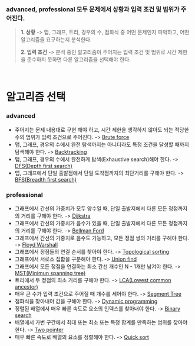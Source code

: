 ### advanced, professional 모두 문제에서 상황과 입력 조건 및 범위가 주어진다.
> <b>1. 상황</b> -> 맵, 그래프, 트리, 경우의 수, 점화식 중 어떤 문제인지 파악하고, 어떤 알고리즘을 요구하는지 분석한다.<br/>
>
> <b>2. 입력 조건</b> -> 분석 중인 알고리즘이 주어지는 입력 조건 및 범위로 시간 제한을 준수하지 못하면 다른 알고리즘을 선택해야 한다.
<br/>

# 알고리즘 선택
### advanced
- 주어지는 문제 내용대로 구현 해야 하고, 시간 제한을 생각하지 않아도 되는 적당한 수의 범위가 입력 조건으로 주어진다. -> [Brute force](src/advanced/bruteforce/)
- 맵, 그래프, 경우의 수에서 완전 탐색까지는 아니더라도 특정 조건을 달성할 때까지 탐색해야 한다. -> [Backtracking](src/advanced/backtracking/)
- 맵, 그래프, 경우의 수에서 완전하게 탐색(Exhaustive search)해야 한다. -> [DFS(Depth first search)](src/advanced/dfs/)
- 맵, 그래프에서 단일 출발점에서 단일 도착점까지의 최단거리를 구해야 한다. -> [BFS(Breadth first search)](src/advanced/bfs/)

### professional
- 그래프에서 간선의 가중치가 모두 양수일 때, 단일 출발지에서 다른 모든 정점까지의 거리를 구해야 한다. -> [Dijkstra](src/professional/dijkstra/)
- 그래프에서 간선의 가중치가 음수가 있을 때, 단일 출발지에서 다른 모든 정점까지의 거리를 구해야 한다. -> [Bellman Ford](src/professional/bellmanford/)
- 그래프에서 간선의 가중치로 음수도 가능하고, 모든 정점 쌍의 거리를 구해야 한다. -> [Floyd Warshall](src/professional/floydwarshall/)
- 그래프에서 정점들의 연결 순서를 찾아야 한다. -> [Topological sorting](src/professional/topologicalsorting/)
- 그래프에서 서로소 집합을 구분해야 한다. -> [Union find](src/professional/unionfind/)
- 그래프에서 모든 정점을 연결하는 최소 간선 개수인 N - 1개만 남겨야 한다. -> [MST(Minimun spanning tree)](src/professional/mst/)
- 트리에서 두 정점의 최소 거리를 구해야 한다. -> [LCA(Lowest common ancestor)](src/professional/lca/)
- 매우 큰 수가 입력 조건으로 주어질 때 개수를 세어야 한다. -> [Segment Tree](src/professional/segmenttree/)
- 점화식을 찾아내야 값을 구해야 한다. -> [Dynamic programming](src/professional/dp/)
- 정렬된 배열에서 매우 빠른 속도로 요소의 인덱스를 찾아내야 한다. -> [Binary search](src/professional/binarysearch/)
- 배열에서 가변 구간에서 최대 또는 최소 또는 특정 합계를 만족하는 범위를 찾아야 한다. -> [Two pointer](src/professional/twopointer/)
- 매우 빠른 속도로 배열의 요소를 정렬해야 한다. -> [Quick sort](src/professional/quicksort/)
